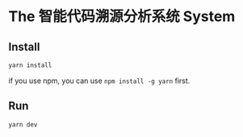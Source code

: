 # The 智能代码溯源分析系统 System

## Install
```bash
yarn install
```
if you use npm, you can use `npm install -g yarn` first.

## Run
```bash
yarn dev
```